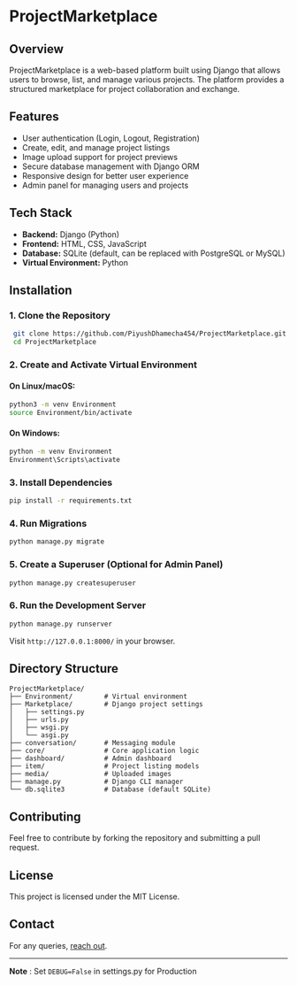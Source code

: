 # ProjectMarketplace

## Overview
ProjectMarketplace is a web-based platform built using Django that allows users to browse, list, and manage various projects. The platform provides a structured marketplace for project collaboration and exchange.

## Features
- User authentication (Login, Logout, Registration)
- Create, edit, and manage project listings
- Image upload support for project previews
- Secure database management with Django ORM
- Responsive design for better user experience
- Admin panel for managing users and projects

## Tech Stack
- **Backend:** Django (Python)
- **Frontend:** HTML, CSS, JavaScript
- **Database:** SQLite (default, can be replaced with PostgreSQL or MySQL)
- **Virtual Environment:** Python 

## Installation
### 1. Clone the Repository
```bash
 git clone https://github.com/PiyushDhamecha454/ProjectMarketplace.git
 cd ProjectMarketplace
```

### 2. Create and Activate Virtual Environment
#### On Linux/macOS:
```bash
python3 -m venv Environment
source Environment/bin/activate
```
#### On Windows:
```bash
python -m venv Environment
Environment\Scripts\activate
```

### 3. Install Dependencies
```bash
pip install -r requirements.txt
```

### 4. Run Migrations
```bash
python manage.py migrate
```

### 5. Create a Superuser (Optional for Admin Panel)
```bash
python manage.py createsuperuser
```

### 6. Run the Development Server
```bash
python manage.py runserver
```
Visit `http://127.0.0.1:8000/` in your browser.

## Directory Structure
```
ProjectMarketplace/
├── Environment/        # Virtual environment
├── Marketplace/        # Django project settings
│   ├── settings.py
│   ├── urls.py
│   ├── wsgi.py
│   └── asgi.py
├── conversation/       # Messaging module
├── core/               # Core application logic
├── dashboard/          # Admin dashboard
├── item/               # Project listing models
├── media/              # Uploaded images
├── manage.py           # Django CLI manager
└── db.sqlite3          # Database (default SQLite)
```

## Contributing
Feel free to contribute by forking the repository and submitting a pull request.

## License
This project is licensed under the MIT License.

## Contact
For any queries, [reach out](https://github.com/PiyushDhamecha454).

___

**Note** : 
Set `DEBUG=False` in settings.py for Production